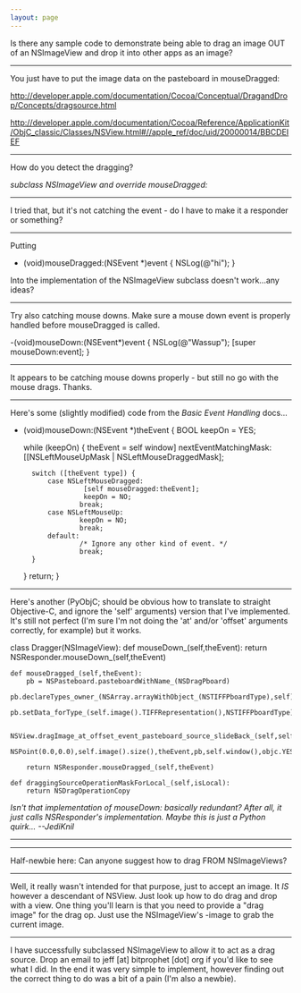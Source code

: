 ```yaml
---
layout: page
---
```


Is there any sample code to demonstrate being able to drag an image OUT of an NSImageView and drop it into other apps as an image?

----

You just have to put the image data on the pasteboard in mouseDragged:

http://developer.apple.com/documentation/Cocoa/Conceptual/DragandDrop/Concepts/dragsource.html

http://developer.apple.com/documentation/Cocoa/Reference/ApplicationKit/ObjC_classic/Classes/NSView.html#//apple_ref/doc/uid/20000014/BBCDEIEF

----

How do you detect the dragging?

*subclass NSImageView and override     mouseDragged:*

----

I tried that, but it's not catching the event - do I have to make it a responder or something? 

----

Putting

- (void)mouseDragged:(NSEvent *)event
{
	NSLog(@"hi");
}

Into the implementation of the NSImageView subclass doesn't work...any ideas?

----

Try also catching mouse downs. Make sure a mouse down event is properly handled before mouseDragged is called.

    
-(void)mouseDown:(NSEvent*)event {
    NSLog(@"Wassup");
    [super mouseDown:event];
}


----

It appears to be catching mouse downs properly - but still no go with the mouse drags.  Thanks.

----
Here's some (slightly modified) code from the *Basic Event Handling* docs...

    

- (void)mouseDown:(NSEvent *)theEvent
{
    BOOL keepOn = YES;

    while (keepOn) {
        theEvent = self window] nextEventMatchingMask: [[NSLeftMouseUpMask |
                NSLeftMouseDraggedMask];

        switch ([theEvent type]) {
            case NSLeftMouseDragged:
                     [self mouseDragged:theEvent];
                     keepOn = NO;
                    break;
            case NSLeftMouseUp:
                    keepOn = NO;
                    break;
            default:
                    /* Ignore any other kind of event. */
                    break;
        }
    }
    return;
}


----

Here's another (PyObjC; should be obvious how to translate to straight Objective-C, and ignore the 'self' arguments) version that I've implemented. It's still not perfect (I'm sure I'm not doing the 'at' and/or 'offset' arguments correctly, for example) but it works.

    

class Dragger(NSImageView):
    def mouseDown_(self,theEvent):
        return NSResponder.mouseDown_(self,theEvent)
    
    def mouseDragged_(self,theEvent):
        pb = NSPasteboard.pasteboardWithName_(NSDragPboard)
        pb.declareTypes_owner_(NSArray.arrayWithObject_(NSTIFFPboardType),self)
        pb.setData_forType_(self.image().TIFFRepresentation(),NSTIFFPboardType)
        
        NSView.dragImage_at_offset_event_pasteboard_source_slideBack_(self,self.image(),
            NSPoint(0.0,0.0),self.image().size(),theEvent,pb,self.window(),objc.YES)

        return NSResponder.mouseDragged_(self,theEvent)
    
    def draggingSourceOperationMaskForLocal_(self,isLocal):
        return NSDragOperationCopy



*Isn't that implementation of     mouseDown: basically redundant? After all, it just calls NSResponder's implementation. Maybe this is just a Python quirk... --JediKnil*

----

----

Half-newbie here: Can anyone suggest how to drag FROM NSImageViews?

----

Well, it really wasn't intended for that purpose, just to accept an image. It *IS* however a descendant of NSView. Just look up how to do drag and drop with a view. One thing you'll learn is that you need to provide a "drag image" for the drag op. Just use the NSImageView's -image to grab the current image.

----

I have successfully subclassed NSImageView to allow it to act as a drag source. Drop an email to jeff [at] bitprophet [dot] org if you'd like to see what I did. In the end it was very simple to implement, however finding out the correct thing to do was a bit of a pain (I'm also a newbie).

